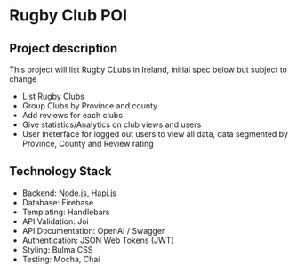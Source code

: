 # Rugby Club POI
## Project description
This project will list Rugby CLubs in Ireland, initial spec below but subject to change

- List Rugby Clubs
- Group Clubs by Province and county
- Add reviews for each clubs
- Give statistics/Analytics on club views and users
- User ineterface for logged out users to view all data, data segmented by Province, County and Review rating

## Technology Stack
- Backend: Node.js, Hapi.js
- Database: Firebase
- Templating: Handlebars
- API Validation: Joi
- API Documentation: OpenAI / Swagger
- Authentication: JSON Web Tokens (JWT)
- Styling: Bulma CSS
- Testing: Mocha, Chai